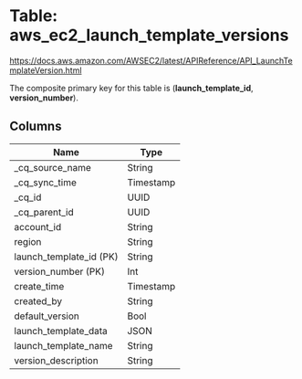 # Table: aws_ec2_launch_template_versions

https://docs.aws.amazon.com/AWSEC2/latest/APIReference/API_LaunchTemplateVersion.html

The composite primary key for this table is (**launch_template_id**, **version_number**).



## Columns
| Name          | Type          |
| ------------- | ------------- |
|_cq_source_name|String|
|_cq_sync_time|Timestamp|
|_cq_id|UUID|
|_cq_parent_id|UUID|
|account_id|String|
|region|String|
|launch_template_id (PK)|String|
|version_number (PK)|Int|
|create_time|Timestamp|
|created_by|String|
|default_version|Bool|
|launch_template_data|JSON|
|launch_template_name|String|
|version_description|String|